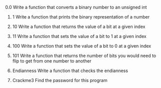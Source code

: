 0.0
	Write a function that converts a binary number to an unsigned int

1. 1
	Write a function that prints the binary representation of a number

2. 10
	Write a function that returns the value of a bit at a given index

3. 11
	Write a function that sets the value of a bit to 1 at a given index

4. 100
	Write a function that sets the value of a bit to 0 at a given index

5. 101
	Write a function that returns the number of bits you would need to flip to get from one number to another

6. Endianness
	Write a function that checks the endianness

7. Crackme3
	Find the password for this program
